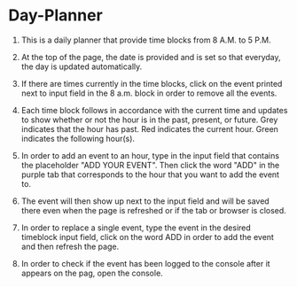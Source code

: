 # Day-Planner

1. This is a daily planner that provide time blocks from 8 A.M. to 5 P.M.

2. At the top of the page, the date is provided and is set so that everyday, the day is updated automatically.

3. If there are times currently in the time blocks, click on the event printed next to input field in the 8 a.m. block in order to remove all the events.

4. Each time block follows in accordance with the current time and updates to show whether or not the hour is in the past, present, or future. Grey indicates that the hour has past. Red indicates the current hour. Green indicates the following hour(s). 

5. In order to add an event to an hour, type in the input field that contains the placeholder "ADD YOUR EVENT". Then click the word "ADD" in the purple tab that corresponds to the hour that you want to add the event to.

6. The event will then show up next to the input field and will be saved there even when the page is refreshed or if the tab or browser is closed. 

7. In order to replace a single event, type the event in the desired timeblock input field, click on the word ADD in order to add the event and then refresh the page. 

8. In order to check if the event has been logged to the console after it appears on the pag, open the console. 
